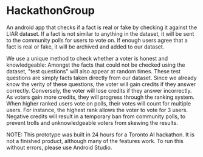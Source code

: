 # HackathonGroup

An android app that checks if a fact is real or fake by checking it against the LIAR dataset.
If a fact is not similar to anything in the dataset, it will be sent to the community polls for
users to vote on. If enough users agree that a fact is real or fake, it will be archived
and added to our dataset.

We use a unique method to check whether a voter is honest and knowledgeable: Amongst the facts
that could not be checked using the dataset, "test questions" will also appear at random times.
These test questions are simply facts taken directly from our dataset. Since we already know the
verity of these questions, the voter will gain credits if they answer correctly. Conversely,
the voter will lose credits if they answer incorrectly. As voters gain more credits, they will
progress through the ranking system. When higher ranked users vote on polls, their votes will count
for multiple users. For instance, the highest rank allows the voter to vote for 3 users. Negative
credits will result in a temporary ban from community polls, to prevent trolls and unknowledgeable
voters from skewing the results. 

NOTE: This prototype was built in 24 hours for a Toronto AI hackathon. It is not a finished product,
although many of the features work. To run this without errors, please use Android Studio.
